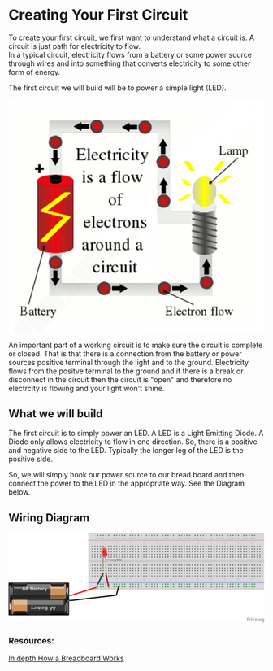 # Creating Your First Circuit

To create your first circuit, we first want to understand what a circuit is.  A circuit is just path for electricity to flow.  
In a typical circuit, electricity flows from a battery or some power source through wires and into something that converts electricity to some other form of energy.

The first circuit we will build will be to power a simple light (LED).

![Basic Circuit](/images/Circuit.png)

An important part of a working circuit is to make sure the circuit is complete or closed.  That is that there is a connection from the battery or power sources positive terminal through the light and to the ground.  Electricity flows from the positve terminal to the ground and if there is a break or disconnect in the circuit then the circuit is "open" and therefore no electrcity is flowing and your light won't shine.

## What we will build

The first circuit is to simply power an LED.  A LED is a Light Emitting Diode.  A Diode only allows electricity to flow in one direction.  So, there is a positive and negative side to the LED.  Typically the longer leg of the LED is the positive side.

So, we will simply hook our power source to our bread board and then connect the power to the LED in the appropriate way.  See the Diagram below.

## Wiring Diagram

![Basic LED Wiring Diagram](/diagrams/1BasicLED_bb.png)



### Resources:

[In depth How a Breadboard Works](https://learn.sparkfun.com/tutorials/how-to-use-a-breadboard/all)
